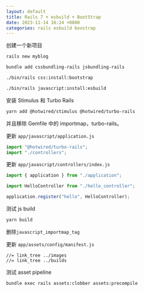 ```yaml
---
layout: default
title: Rails 7 + esbuild + BootStrap
date: 2023-11-14 16:24 +0800
categories: rails esbuild boostrap
---
```


创建一个新项目

```bash
rails new myblog
```

```bash
bundle add cssbundling-rails jsbundling-rails
```

```bash
./bin/rails css:install:bootstrap
```

```bash
./bin/rails javascript:install:esbuild
```

安装 Stimulus 和 Turbo Rails

```bash
yarn add @hotwired/stimulus @hotwired/turbo-rails
```

并且移除 Gemfile 中的 importmap，turbo-rails。

更新 `app/javascript/application.js`

```javascript
import "@hotwired/turbo-rails";
import "./controllers";
```

更新 `app/javascript/controllers/index.js`

```javascript
import { application } from "./application";

import HelloController from "./hello_controller";

application.register("hello", HelloController);
```

测试 js build

```bash
yarn build
```

删除`javascript_importmap_tag`

更新 `app/assets/config/manifest.js`

```text
//= link_tree ../images
//= link_tree ../builds
```

测试 asset pipeline

```bash
bundle exec rails assets:clobber assets:precompile
```
